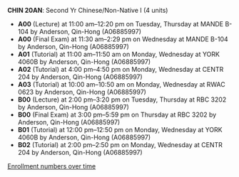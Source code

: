 **CHIN 20AN**: Second Yr Chinese/Non-Native I (4 units)

- **A00** (Lecture) at 11:00 am–12:20 pm on Tuesday, Thursday at MANDE B-104 by Anderson, Qin-Hong (A06885997)
- **A00** (Final Exam) at 11:30 am–2:29 pm on Wednesday at MANDE B-104 by Anderson, Qin-Hong (A06885997)
- **A01** (Tutorial) at 11:00 am–11:50 am on Monday, Wednesday at YORK 4060B by Anderson, Qin-Hong (A06885997)
- **A02** (Tutorial) at 4:00 pm–4:50 pm on Monday, Wednesday at CENTR 204 by Anderson, Qin-Hong (A06885997)
- **A03** (Tutorial) at 10:00 am–10:50 am on Monday, Wednesday at RWAC 0623 by Anderson, Qin-Hong (A06885997)
- **B00** (Lecture) at 2:00 pm–3:20 pm on Tuesday, Thursday at RBC 3202 by Anderson, Qin-Hong (A06885997)
- **B00** (Final Exam) at 3:00 pm–5:59 pm on Thursday at RBC 3202 by Anderson, Qin-Hong (A06885997)
- **B01** (Tutorial) at 12:00 pm–12:50 pm on Monday, Wednesday at YORK 4060B by Anderson, Qin-Hong (A06885997)
- **B02** (Tutorial) at 2:00 pm–2:50 pm on Monday, Wednesday at CENTR 204 by Anderson, Qin-Hong (A06885997)

[Enrollment numbers over time](./CHIN20AN.tsv)
